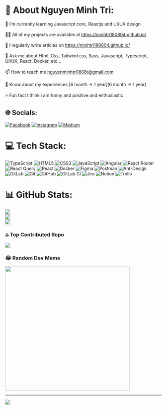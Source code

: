 # 💫 About Nguyen Minh Tri:
🌱 I’m currently learning Javascript core, Reactjs and UI/UX design<br><br>👨‍💻 All of my projects are available at https://minhtri180804.github.io/<br><br>📝 I regularly write articles on https://minhtri180804.github.io/<br><br>💬 Ask me about Html, Css, Tailwind css, Sass, Javascript, Typescript, UI/UX, React, Docker, etc...<br><br>📫 How to reach me nguyenminhtri1808t@gmail.com<br><br>📄 Know about my experiences [6 month -> 1 year](6 month -> 1 year)<br><br>⚡ Fun fact I think i am funny and positive and enthusiastic


## 🌐 Socials:
[![Facebook](https://img.shields.io/badge/Facebook-%231877F2.svg?logo=Facebook&logoColor=white)](https://facebook.com/https://www.facebook.com/TriMap2004/) [![Instagram](https://img.shields.io/badge/Instagram-%23E4405F.svg?logo=Instagram&logoColor=white)](https://instagram.com/https://www.instagram.com/nmtri1808/) [![Medium](https://img.shields.io/badge/Medium-12100E?logo=medium&logoColor=white)](https://medium.com/@https://medium.com/@nguyenminhtri1808t) 

# 💻 Tech Stack:
![TypeScript](https://img.shields.io/badge/typescript-%23007ACC.svg?style=for-the-badge&logo=typescript&logoColor=white) ![HTML5](https://img.shields.io/badge/html5-%23E34F26.svg?style=for-the-badge&logo=html5&logoColor=white) ![CSS3](https://img.shields.io/badge/css3-%231572B6.svg?style=for-the-badge&logo=css3&logoColor=white) ![JavaScript](https://img.shields.io/badge/javascript-%23323330.svg?style=for-the-badge&logo=javascript&logoColor=%23F7DF1E) ![Angular](https://img.shields.io/badge/angular-%23DD0031.svg?style=for-the-badge&logo=angular&logoColor=white) ![React Router](https://img.shields.io/badge/React_Router-CA4245?style=for-the-badge&logo=react-router&logoColor=white) ![React Query](https://img.shields.io/badge/-React%20Query-FF4154?style=for-the-badge&logo=react%20query&logoColor=white) ![React](https://img.shields.io/badge/react-%2320232a.svg?style=for-the-badge&logo=react&logoColor=%2361DAFB) ![Docker](https://img.shields.io/badge/docker-%230db7ed.svg?style=for-the-badge&logo=docker&logoColor=white) ![Figma](https://img.shields.io/badge/figma-%23F24E1E.svg?style=for-the-badge&logo=figma&logoColor=white) ![Postman](https://img.shields.io/badge/Postman-FF6C37?style=for-the-badge&logo=postman&logoColor=white) ![Ant-Design](https://img.shields.io/badge/-AntDesign-%230170FE?style=for-the-badge&logo=ant-design&logoColor=white) ![GitLab](https://img.shields.io/badge/gitlab-%23181717.svg?style=for-the-badge&logo=gitlab&logoColor=white) ![Git](https://img.shields.io/badge/git-%23F05033.svg?style=for-the-badge&logo=git&logoColor=white) ![GitHub](https://img.shields.io/badge/github-%23121011.svg?style=for-the-badge&logo=github&logoColor=white) ![GitLab CI](https://img.shields.io/badge/gitlab%20CI-%23181717.svg?style=for-the-badge&logo=gitlab&logoColor=white) ![Jira](https://img.shields.io/badge/jira-%230A0FFF.svg?style=for-the-badge&logo=jira&logoColor=white) ![Notion](https://img.shields.io/badge/Notion-%23000000.svg?style=for-the-badge&logo=notion&logoColor=white) ![Trello](https://img.shields.io/badge/Trello-%23026AA7.svg?style=for-the-badge&logo=Trello&logoColor=white)
# 📊 GitHub Stats:
![](https://github-readme-stats.vercel.app/api?username=MinhTri180804&theme=dark&hide_border=false&include_all_commits=false&count_private=false)<br/>
![](https://github-readme-streak-stats.herokuapp.com/?user=MinhTri180804&theme=dark&hide_border=false)<br/>
![](https://github-readme-stats.vercel.app/api/top-langs/?username=MinhTri180804&theme=dark&hide_border=false&include_all_commits=false&count_private=false&layout=compact)

### 🔝 Top Contributed Repo
![](https://github-contributor-stats.vercel.app/api?username=MinhTri180804&limit=5&theme=dark&combine_all_yearly_contributions=true)

### 😂 Random Dev Meme
<img src='https://memer-new.vercel.app/' style="height: 400px;"/>

---
[![](https://visitcount.itsvg.in/api?id=MinhTri180804&icon=0&color=0)](https://visitcount.itsvg.in)

<!-- Proudly created with GPRM ( https://gprm.itsvg.in ) -->
